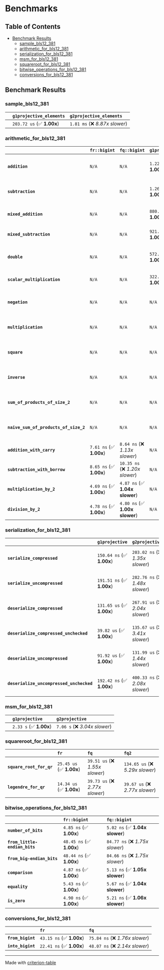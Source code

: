 # Benchmarks

## Table of Contents

- [Benchmark Results](#benchmark-results)
    - [sample_bls12_381](#sample_bls12_381)
    - [arithmetic_for_bls12_381](#arithmetic_for_bls12_381)
    - [serialization_for_bls12_381](#serialization_for_bls12_381)
    - [msm_for_bls12_381](#msm_for_bls12_381)
    - [squareroot_for_bls12_381](#squareroot_for_bls12_381)
    - [bitwise_operations_for_bls12_381](#bitwise_operations_for_bls12_381)
    - [conversions_for_bls12_381](#conversions_for_bls12_381)

## Benchmark Results

### sample_bls12_381

|        | `g1projective_elements`          | `g2projective_elements`           |
|:-------|:---------------------------------|:--------------------------------- |
|        | `203.72 us` (✅ **1.00x**)        | `1.81 ms` (❌ *8.87x slower*)      |

### arithmetic_for_bls12_381

|                                       | `fr::bigint`            | `fq::bigint`                    | `g1projective`            | `g2projective`                   | `fq2`                            | `fq12`                            | `fq`                             | `fr`                              |
|:--------------------------------------|:------------------------|:--------------------------------|:--------------------------|:---------------------------------|:---------------------------------|:----------------------------------|:---------------------------------|:--------------------------------- |
| **`addition`**                        | `N/A`                   | `N/A`                           | `1.22 us` (✅ **1.00x**)   | `3.98 us` (❌ *3.27x slower*)     | `23.32 ns` (🚀 **52.22x faster**) | `178.70 ns` (🚀 **6.81x faster**)  | `12.67 ns` (🚀 **96.11x faster**) | `8.68 ns` (🚀 **140.29x faster**)  |
| **`subtraction`**                     | `N/A`                   | `N/A`                           | `1.26 us` (✅ **1.00x**)   | `4.04 us` (❌ *3.20x slower*)     | `23.34 ns` (🚀 **54.18x faster**) | `157.09 ns` (🚀 **8.05x faster**)  | `12.84 ns` (🚀 **98.45x faster**) | `8.78 ns` (🚀 **143.96x faster**)  |
| **`mixed_addition`**                  | `N/A`                   | `N/A`                           | `880.77 ns` (✅ **1.00x**) | `2.86 us` (❌ *3.25x slower*)     | `N/A`                            | `N/A`                             | `N/A`                            | `N/A`                             |
| **`mixed_subtraction`**               | `N/A`                   | `N/A`                           | `921.16 ns` (✅ **1.00x**) | `2.89 us` (❌ *3.14x slower*)     | `N/A`                            | `N/A`                             | `N/A`                            | `N/A`                             |
| **`double`**                          | `N/A`                   | `N/A`                           | `572.60 ns` (✅ **1.00x**) | `1.81 us` (❌ *3.15x slower*)     | `12.46 ns` (🚀 **45.95x faster**) | `67.41 ns` (🚀 **8.49x faster**)   | `7.20 ns` (🚀 **79.58x faster**)  | `6.12 ns` (🚀 **93.62x faster**)   |
| **`scalar_multiplication`**           | `N/A`                   | `N/A`                           | `322.15 us` (✅ **1.00x**) | `964.49 us` (❌ *2.99x slower*)   | `N/A`                            | `N/A`                             | `N/A`                            | `N/A`                             |
| **`negation`**                        | `N/A`                   | `N/A`                           | `N/A`                     | `N/A`                            | `22.27 ns` (❌ *3.61x slower*)    | `93.30 ns` (❌ *15.11x slower*)    | `18.27 ns` (❌ *2.96x slower*)    | `6.18 ns` (✅ **1.00x**)           |
| **`multiplication`**                  | `N/A`                   | `N/A`                           | `N/A`                     | `N/A`                            | `243.92 ns` (❌ *5.31x slower*)   | `6.25 us` (❌ *136.00x slower*)    | `76.37 ns` (❌ *1.66x slower*)    | `45.95 ns` (✅ **1.00x**)          |
| **`square`**                          | `N/A`                   | `N/A`                           | `N/A`                     | `N/A`                            | `174.85 ns` (❌ *4.67x slower*)   | `4.40 us` (❌ *117.68x slower*)    | `64.95 ns` (❌ *1.74x slower*)    | `37.43 ns` (✅ **1.00x**)          |
| **`inverse`**                         | `N/A`                   | `N/A`                           | `N/A`                     | `N/A`                            | `15.06 us` (❌ *2.11x slower*)    | `25.42 us` (❌ *3.56x slower*)     | `14.75 us` (❌ *2.07x slower*)    | `7.14 us` (✅ **1.00x**)           |
| **`sum_of_products_of_size_2`**       | `N/A`                   | `N/A`                           | `N/A`                     | `N/A`                            | `527.74 ns` (❌ *6.31x slower*)   | `12.80 us` (❌ *153.00x slower*)   | `116.60 ns` (❌ *1.39x slower*)   | `83.67 ns` (✅ **1.00x**)          |
| **`naive_sum_of_products_of_size_2`** | `N/A`                   | `N/A`                           | `N/A`                     | `N/A`                            | `518.34 ns` (❌ *5.93x slower*)   | `12.73 us` (❌ *145.67x slower*)   | `164.20 ns` (❌ *1.88x slower*)   | `87.42 ns` (✅ **1.00x**)          |
| **`addition_with_carry`**             | `7.61 ns` (✅ **1.00x**) | `8.64 ns` (❌ *1.13x slower*)    | `N/A`                     | `N/A`                            | `N/A`                            | `N/A`                             | `N/A`                            | `N/A`                             |
| **`subtraction_with_borrow`**         | `8.65 ns` (✅ **1.00x**) | `10.35 ns` (❌ *1.20x slower*)   | `N/A`                     | `N/A`                            | `N/A`                            | `N/A`                             | `N/A`                            | `N/A`                             |
| **`multiplication_by_2`**             | `4.69 ns` (✅ **1.00x**) | `4.87 ns` (✅ **1.04x slower**)  | `N/A`                     | `N/A`                            | `N/A`                            | `N/A`                             | `N/A`                            | `N/A`                             |
| **`division_by_2`**                   | `4.78 ns` (✅ **1.00x**) | `4.80 ns` (✅ **1.00x slower**)  | `N/A`                     | `N/A`                            | `N/A`                            | `N/A`                             | `N/A`                            | `N/A`                             |

### serialization_for_bls12_381

|                                          | `g1projective`            | `g2projective`                   | `fr`                               | `fq`                               | `fq2`                              | `fq12`                            |
|:-----------------------------------------|:--------------------------|:---------------------------------|:-----------------------------------|:-----------------------------------|:-----------------------------------|:--------------------------------- |
| **`serialize_compressed`**               | `150.64 ns` (✅ **1.00x**) | `203.02 ns` (❌ *1.35x slower*)   | `32.50 ns` (🚀 **4.63x faster**)    | `57.07 ns` (🚀 **2.64x faster**)    | `110.57 ns` (✅ **1.36x faster**)   | `700.21 ns` (❌ *4.65x slower*)    |
| **`serialize_uncompressed`**             | `191.51 ns` (✅ **1.00x**) | `282.76 ns` (❌ *1.48x slower*)   | `32.95 ns` (🚀 **5.81x faster**)    | `55.71 ns` (🚀 **3.44x faster**)    | `110.54 ns` (✅ **1.73x faster**)   | `700.53 ns` (❌ *3.66x slower*)    |
| **`deserialize_compressed`**             | `131.65 us` (✅ **1.00x**) | `267.91 us` (❌ *2.04x slower*)   | `64.64 ns` (🚀 **2036.57x faster**) | `93.63 ns` (🚀 **1406.08x faster**) | `214.87 ns` (🚀 **612.67x faster**) | `1.29 us` (🚀 **102.15x faster**)  |
| **`deserialize_compressed_unchecked`**   | `39.82 us` (✅ **1.00x**)  | `135.67 us` (❌ *3.41x slower*)   | `64.66 ns` (🚀 **615.85x faster**)  | `93.82 ns` (🚀 **424.46x faster**)  | `214.85 ns` (🚀 **185.35x faster**) | `1.30 us` (🚀 **30.54x faster**)   |
| **`deserialize_uncompressed`**           | `91.92 us` (✅ **1.00x**)  | `131.99 us` (❌ *1.44x slower*)   | `64.54 ns` (🚀 **1424.24x faster**) | `93.59 ns` (🚀 **982.13x faster**)  | `214.22 ns` (🚀 **429.07x faster**) | `1.29 us` (🚀 **71.32x faster**)   |
| **`deserialize_uncompressed_unchecked`** | `192.42 ns` (✅ **1.00x**) | `400.33 ns` (❌ *2.08x slower*)   | `64.58 ns` (🚀 **2.98x faster**)    | `93.53 ns` (🚀 **2.06x faster**)    | `214.27 ns` (❌ *1.11x slower*)     | `1.29 us` (❌ *6.70x slower*)      |

### msm_for_bls12_381

|        | `g1projective`          | `g2projective`                 |
|:-------|:------------------------|:------------------------------ |
|        | `2.33 s` (✅ **1.00x**)  | `7.06 s` (❌ *3.04x slower*)    |

### squareroot_for_bls12_381

|                          | `fr`                     | `fq`                            | `fq2`                             |
|:-------------------------|:-------------------------|:--------------------------------|:--------------------------------- |
| **`square_root_for_qr`** | `25.45 us` (✅ **1.00x**) | `39.51 us` (❌ *1.55x slower*)   | `134.65 us` (❌ *5.29x slower*)    |
| **`legendre_for_qr`**    | `14.34 us` (✅ **1.00x**) | `39.73 us` (❌ *2.77x slower*)   | `39.67 us` (❌ *2.77x slower*)     |

### bitwise_operations_for_bls12_381

|                               | `fr::bigint`             | `fq::bigint`                     |
|:------------------------------|:-------------------------|:-------------------------------- |
| **`number_of_bits`**          | `4.85 ns` (✅ **1.00x**)  | `5.02 ns` (✅ **1.04x slower**)   |
| **`from_little-endian_bits`** | `48.45 ns` (✅ **1.00x**) | `84.77 ns` (❌ *1.75x slower*)    |
| **`from_big-endian_bits`**    | `48.44 ns` (✅ **1.00x**) | `84.66 ns` (❌ *1.75x slower*)    |
| **`comparison`**              | `4.87 ns` (✅ **1.00x**)  | `5.13 ns` (✅ **1.05x slower**)   |
| **`equality`**                | `5.43 ns` (✅ **1.00x**)  | `5.67 ns` (✅ **1.04x slower**)   |
| **`is_zero`**                 | `4.90 ns` (✅ **1.00x**)  | `5.21 ns` (✅ **1.06x slower**)   |

### conversions_for_bls12_381

|                   | `fr`                     | `fq`                             |
|:------------------|:-------------------------|:-------------------------------- |
| **`from_bigint`** | `43.15 ns` (✅ **1.00x**) | `75.84 ns` (❌ *1.76x slower*)    |
| **`into_bigint`** | `22.41 ns` (✅ **1.00x**) | `48.07 ns` (❌ *2.14x slower*)    |

---
Made with [criterion-table](https://github.com/nu11ptr/criterion-table)

